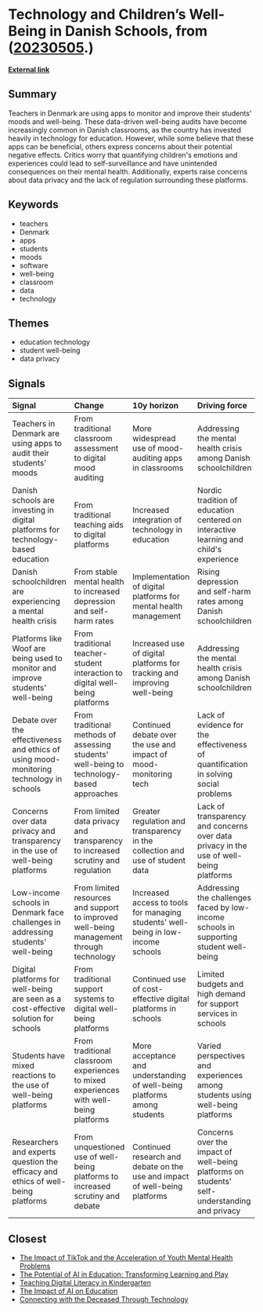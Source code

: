 # __Technology and Children’s Well-Being in Danish Schools__, from ([20230505](https://kghosh.substack.com/p/20230505).)

__[External link](https://www.technologyreview.com/2023/04/17/1071137/denmark-teachers-apps-student-mood-audit-software/?truid=&utm_source=the_download&utm_medium=email&utm_campaign=the_download.unpaid.engagement&utm_term=&utm_content=04-17-2023&mc_cid=6cac3e76a5&mc_eid=a2c3c6d032)__



## Summary

Teachers in Denmark are using apps to monitor and improve their students' moods and well-being. These data-driven well-being audits have become increasingly common in Danish classrooms, as the country has invested heavily in technology for education. However, while some believe that these apps can be beneficial, others express concerns about their potential negative effects. Critics worry that quantifying children's emotions and experiences could lead to self-surveillance and have unintended consequences on their mental health. Additionally, experts raise concerns about data privacy and the lack of regulation surrounding these platforms.

## Keywords

* teachers
* Denmark
* apps
* students
* moods
* software
* well-being
* classroom
* data
* technology

## Themes

* education technology
* student well-being
* data privacy

## Signals

| Signal                                                                                  | Change                                                                                    | 10y horizon                                                                       | Driving force                                                                                |
|:----------------------------------------------------------------------------------------|:------------------------------------------------------------------------------------------|:----------------------------------------------------------------------------------|:---------------------------------------------------------------------------------------------|
| Teachers in Denmark are using apps to audit their students’ moods                       | From traditional classroom assessment to digital mood auditing                            | More widespread use of mood-auditing apps in classrooms                           | Addressing the mental health crisis among Danish schoolchildren                              |
| Danish schools are investing in digital platforms for technology-based education        | From traditional teaching aids to digital platforms                                       | Increased integration of technology in education                                  | Nordic tradition of education centered on interactive learning and child's experience        |
| Danish schoolchildren are experiencing a mental health crisis                           | From stable mental health to increased depression and self-harm rates                     | Implementation of digital platforms for mental health management                  | Rising depression and self-harm rates among Danish schoolchildren                            |
| Platforms like Woof are being used to monitor and improve students' well-being          | From traditional teacher-student interaction to digital well-being platforms              | Increased use of digital platforms for tracking and improving well-being          | Addressing the mental health crisis among Danish schoolchildren                              |
| Debate over the effectiveness and ethics of using mood-monitoring technology in schools | From traditional methods of assessing students' well-being to technology-based approaches | Continued debate over the use and impact of mood-monitoring tech                  | Lack of evidence for the effectiveness of quantification in solving social problems          |
| Concerns over data privacy and transparency in the use of well-being platforms          | From limited data privacy and transparency to increased scrutiny and regulation           | Greater regulation and transparency in the collection and use of student data     | Lack of transparency and concerns over data privacy in the use of well-being platforms       |
| Low-income schools in Denmark face challenges in addressing students' well-being        | From limited resources and support to improved well-being management through technology   | Increased access to tools for managing students' well-being in low-income schools | Addressing the challenges faced by low-income schools in supporting student well-being       |
| Digital platforms for well-being are seen as a cost-effective solution for schools      | From traditional support systems to digital well-being platforms                          | Continued use of cost-effective digital platforms in schools                      | Limited budgets and high demand for support services in schools                              |
| Students have mixed reactions to the use of well-being platforms                        | From traditional classroom experiences to mixed experiences with well-being platforms     | More acceptance and understanding of well-being platforms among students          | Varied perspectives and experiences among students using well-being platforms                |
| Researchers and experts question the efficacy and ethics of well-being platforms        | From unquestioned use of well-being platforms to increased scrutiny and debate            | Continued research and debate on the use and impact of well-being platforms       | Concerns over the impact of well-being platforms on students' self-understanding and privacy |

## Closest

* [The Impact of TikTok and the Acceleration of Youth Mental Health Problems](86de953915dd0ccbcfe0909f371f9f70)
* [The Potential of AI in Education: Transforming Learning and Play](adf886a1b9fd74281e0a43c3e7c70def)
* [Teaching Digital Literacy in Kindergarten](ad15fbe04bbe50ec3436c61403d19fca)
* [The Impact of AI on Education](ea74b217d36ec570bb432fb5aa679090)
* [Connecting with the Deceased Through Technology](f97f969e4aadfbae3dee287de4ab721d)